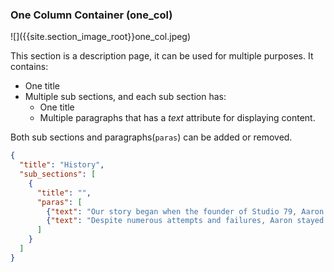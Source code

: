 <h3 id='one_col'>One Column Container (one_col)</h3>
![]({{site.section_image_root}}one_col.jpeg)

This section is a description page, it can be used for multiple purposes.  It contains:

* One title
* Multiple sub sections, and each sub section has:
  * One title
  * Multiple paragraphs that has a *text* attribute for displaying content.

Both sub sections and paragraphs(`paras`) can be added or removed. 

```json
{
  "title": "History",
  "sub_sections": [
    {
      "title": "",
      "paras": [
        {"text": "Our story began when the founder of Studio 79, Aaron Li, professionally trained by Vidal Sassoon and Toni & Guy."},
        {"text": "Despite numerous attempts and failures, Aaron stayed open-minded and focused, undeterred by his obstacle. "}
      ]
    }
  ]
}
```
